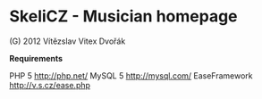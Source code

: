 SkeliCZ - Musician homepage
===========================

  (G) 2012 Vítězslav Vitex Dvořák

**Requirements**

PHP 5             http://php.net/
MySQL 5           http://mysql.com/
EaseFramework     http://v.s.cz/ease.php

